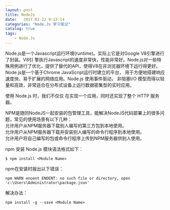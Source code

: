 ```yaml
---
layout: post
title: NodeJs
date:   2017-02-22 9:13:14
categories: "Node.Js 学习笔记"
catalog: true
tags: 
    - Node.Js
---
```




Node.js是一个Javascript运行环境(runtime)。实际上它是对Google V8引擎进行了封装。V8引 擎执行Javascript的速度非常快，性能非常好。Node.js对一些特殊用例进行了优化，提供了替代的API，使得V8在非浏览器环境下运行得更好。  
Node.js是一个基于Chrome JavaScript运行时建立的平台， 用于方便地搭建响应速度快、易于扩展的网络应用。Node.js 使用事件驱动， 非阻塞I/O 模型而得以轻量和高效，非常适合在分布式设备上运行数据密集型的实时应用。  

使用 Node.js 时，我们不仅仅 在实现一个应用，同时还实现了整个 HTTP 服务器。  

NPM是随同NodeJS一起安装的包管理工具，能解决NodeJS代码部署上的很多问题，常见的使用场景有以下几种：  
允许用户从NPM服务器下载别人编写的第三方包到本地使用。  
允许用户从NPM服务器下载并安装别人编写的命令行程序到本地使用。  
允许用户将自己编写的包或命令行程序上传到NPM服务器供别人使用。  

npm 安装 Node.js 模块语法格式如下：

    $ npm install <Module Name>

npm在安装时报出以下错误：

    npm WARN enoent ENOENT: no such file or directory, open 'c:\Users\Administrator\package.json'    

解决办法：

    npm install -g --save <Module Name>
    